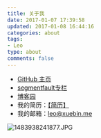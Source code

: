 ```yaml
---
title: 关于我
date: 2017-01-07 17:39:58
updated: 2017-01-08 16:44:16
categories: about
tags: 
- Leo
type: about
comments: false
---
```



- [GitHub 主页](https://github.com/MrLeo)
- [segmentfault专栏](https://segmentfault.com/blog/mr-leo)
- [博客园](http:/www.cnblogs.com/blog-leo)
- 我的简历：<a href="/resume.html" target="_blank">【简历】</a>
- 我的邮箱：<a href="mailto:leo@xuebin.me">leo@xuebin.me</a>


![1483938241877.JPG](http://o8taa43yk.bkt.clouddn.com/1483938241877.JPG)